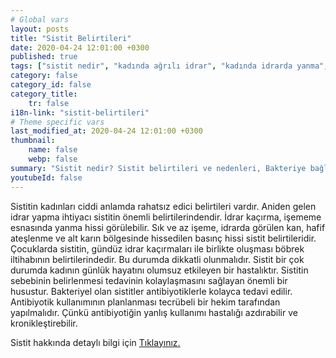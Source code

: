 ```yaml
---
# Global vars
layout: posts
title: "Sistit Belirtileri"
date: 2020-04-24 12:01:00 +0300
published: true
tags: ["sistit nedir", "kadında ağrılı idrar", "kadında idrarda yanma", "sistit belirti", "sistit nedeni", "bakteriyel sistit", "bakteriye bağlı olmayan sistit", "sistit teşhis", "sistit tedavi", "sistit çözüm", "İnterstisyel Sistit Teşhis", "İnterstisyel Sistit Tedavi", "İnterstisyel Sistit" , "sistit", "sistit ilaç", "mesane iltihabı", "kronik sistit", "mesane iltihabı tedavi", "mesane iltihabı çözüm" ]
category: false
category_id: false
category_title:
    tr: false
i18n-link: "sistit-belirtileri"
# Theme specific vars
last_modified_at: 2020-04-24 12:01:00 +0300
thumbnail:
    name: false
    webp: false
summary: "Sistit nedir? Sistit belirtileri ve nedenleri, Bakteriye bağlı olan sistit, Bakteriye bağlı olmayan sistit, Sistit teşhisi ve tedavisi, İnterstisyel Sistitin Teşhis ve Tedavisi."
youtubeId: false
---
```






Sistitin kadınları ciddi anlamda rahatsız edici belirtileri vardır. Aniden gelen idrar yapma ihtiyacı sistitin önemli belirtilerindendir. İdrar kaçırma, işememe esnasında yanma hissi görülebilir. Sık ve az işeme, idrarda görülen kan, hafif ateşlenme ve alt karın bölgesinde hissedilen basınç hissi sistit belirtileridir. Çocuklarda sistitin, gündüz idrar kaçırmaları ile birlikte oluşması böbrek iltihabının belirtilerindedir. Bu durumda dikkatli olunmalıdır. Sistit bir çok durumda kadının günlük hayatını olumsuz etkileyen bir hastalıktır. Sistitin sebebinin belirlenmesi tedavinin kolaylaşmasını sağlayan önemli bir husustur. Bakteriyel olan sistitler antibiyotiklerle kolayca tedavi edilir. Antibiyotik kullanımının planlanması tecrübeli bir hekim tarafından yapılmalıdır. Çünkü antibiyotiğin yanlış kullanımı hastalığı azdırabilir ve kronikleştirebilir.


Sistit hakkında detaylı bilgi için [Tıklayınız.](https://www.onoluroloji.com/sistit)
